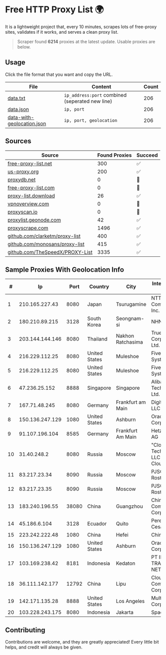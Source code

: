 
# Free HTTP Proxy List 🌍

It is a lightweight project that, every 10 minutes, scrapes lots of free-proxy sites, validates if it works, and serves a clean proxy list.


> Scraper found **6214** proxies at the latest update. Usable proxies are below.

## Usage

Click the file format that you want and copy the URL.


|File|Content|Count|
|----|-------|-----|
|[data.txt](https://raw.githubusercontent.com/themiralay/Proxy-List-World/master/data.txt)|`ip_address:port` combined (seperated new line)|206|
|[data.json](https://raw.githubusercontent.com/themiralay/Proxy-List-World/master/data.json)|`ip, port`|206|
|[data-with-geolocation.json](https://raw.githubusercontent.com/themiralay/Proxy-List-World/master/data-with-geolocation.json)|`ip, port, geolocation`|206|

## Sources

|Source|Found Proxies|Succeed|
|------|-------------|-------|
|[free-proxy-list.net](https://free-proxy-list.net)|300|✅|
|[us-proxy.org](https://www.us-proxy.org)|200|✅|
|[proxydb.net](http://proxydb.net)|0|🚫|
|[free-proxy-list.com](https://free-proxy-list.com/?page=&port=&type%5B%5D=http&type%5B%5D=https&up_time=0&search=Search)|0|🚫|
|[proxy-list.download](https://www.proxy-list.download/HTTP)|26|✅|
|[vpnoverview.com](https://vpnoverview.com/privacy/anonymous-browsing/free-proxy-servers)|0|🚫|
|[proxyscan.io](https://www.proxyscan.io)|0|🚫|
|[proxylist.geonode.com](https://proxylist.geonode.com/api/proxy-list?limit=300&page=1&sort_by=lastChecked&sort_type=desc&protocols=http,https)|42|✅|
|[proxyscrape.com](https://api.proxyscrape.com/v2/?request=displayproxies&protocol=http&timeout=10000&country=all&ssl=all&anonymity=all)|1496|✅|
|[github.com/clarketm/proxy-list](https://raw.githubusercontent.com/clarketm/proxy-list/master/proxy-list-raw.txt)|400|✅|
|[github.com/monosans/proxy-list](https://raw.githubusercontent.com/monosans/proxy-list/main/proxies/http.txt)|415|✅|
|[github.com/TheSpeedX/PROXY-List](https://raw.githubusercontent.com/TheSpeedX/PROXY-List/master/http.txt)|3335|✅|


## Sample Proxies With Geolocation Info

|#|Ip|Port|Country|City|Internet Service Provider|
|-|--|----|-------|----|-------------------------|
|1|210.165.227.43|8080|Japan|Tsurugamine|NTT PC Communications, Inc.|
|2|180.210.89.215|3128|South Korea|Seongnam-si|NHNCLOUD|
|3|203.144.144.146|8080|Thailand|Nakhon Ratchasima|True Internet Corporation CO. Ltd.|
|4|216.229.112.25|8080|United States|Muleshoe|Five Area Systems, LLC|
|5|216.229.112.25|8080|United States|Muleshoe|Five Area Systems, LLC|
|6|47.236.25.152|8888|Singapore|Singapore|Alibaba (US) Technology Co., Ltd.|
|7|167.71.48.245|8080|Germany|Frankfurt am Main|DigitalOcean, LLC|
|8|150.136.247.129|1080|United States|Ashburn|Oracle Corporation|
|9|91.107.196.104|8585|Germany|Frankfurt Am Main|Hetzner Online AG|
|10|31.40.248.2|8080|Russia|Moscow|"Cloud Technologies" LLC trading as Cloud.ru|
|11|83.217.23.34|8090|Russia|Moscow|PJSC Rostelecom|
|12|83.217.23.35|8090|Russia|Moscow|PJSC Rostelecom|
|13|183.240.196.55|38080|China|Guangzhou|China Mobile Communications Corporation|
|14|45.186.6.104|3128|Ecuador|Quito|Perez Tito Julio Cesar|
|15|223.242.222.48|1080|China|Hefei|Chinanet|
|16|150.136.247.129|1080|United States|Ashburn|Oracle Corporation|
|17|103.169.238.42|8181|Indonesia|Kedaton|PT INDONESIA TRANS NETWORK|
|18|36.111.142.177|12792|China|Lipu|Cloud Computing Corporation|
|19|142.171.135.28|8888|United States|Los Angeles|Multacom Corporation|
|20|103.228.243.175|8080|Indonesia|Jakarta|SpaceX Starlink|



## Contributing

Contributions are welcome, and they are greatly appreciated! Every
little bit helps, and credit will always be given.

